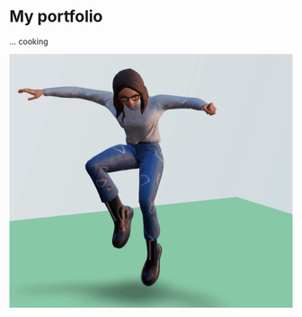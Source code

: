 # My portfolio

... cooking

![image](https://github.com/itzbw/portfolio/blob/main/3d-portfolio/falling.gif)
